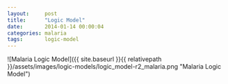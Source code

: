 ```yaml
---
layout:     post
title:      "Logic Model"
date:       2014-01-14 00:00:04
categories: malaria
tags:       logic-model
---
```


![Malaria Logic Model]({{ site.baseurl }}{{ relativepath }}/assets/images/logic-models/logic_model-r2_malaria.png "Malaria Logic Model")